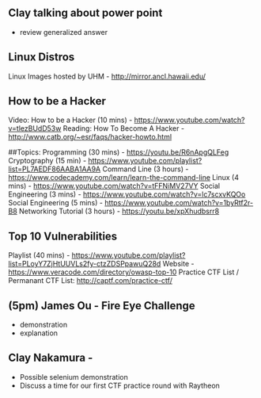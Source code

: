 ## Clay talking about power point
- review generalized answer

## Linux Distros
Linux Images hosted by UHM - http://mirror.ancl.hawaii.edu/

## How to be a Hacker
Video: How to be a Hacker (10 mins) - https://www.youtube.com/watch?v=tlezBUdD53w
Reading: How To Become A Hacker - http://www.catb.org/~esr/faqs/hacker-howto.html

##Topics:
Programming (30 mins) - https://youtu.be/R6nApgQLFeg
Cryptography (15 min) - https://www.youtube.com/playlist?list=PL7AEDF86AABA1AA9A
Command Line (3 hours) -https://www.codecademy.com/learn/learn-the-command-line
Linux (4 mins) - https://www.youtube.com/watch?v=tFFNiMV27VY
Social Engineering (3 mins) - https://www.youtube.com/watch?v=lc7scxvKQOo
Social Engineering (5 mins) - https://www.youtube.com/watch?v=1byRtf2r-B8
Networking Tutorial (3 hours) - https://youtu.be/xpXhudbsrr8


## Top 10 Vulnerabilities 
Playlist (40 mins) - https://www.youtube.com/playlist?list=PLoyY7ZjHtUUVLs2fy-ctzZDSPpawuQ28d
Website - https://www.veracode.com/directory/owasp-top-10
Practice CTF List / Permanant CTF List: http://captf.com/practice-ctf/

## (5pm) James Ou - Fire Eye Challenge
- demonstration
- explanation

## Clay Nakamura - 
- Possible selenium demonstration
- Discuss a time for our first CTF practice round with Raytheon

